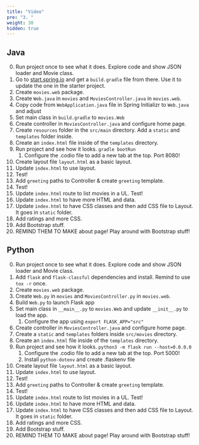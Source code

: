 ```yaml
---
title: "Video"
pre: "3. "
weight: 30
hidden: true
---
```


## Java

0. Run project once to see what it does. Explore code and show JSON loader and Movie class.
1. Go to [start.spring.io](http://start.spring.io) and get a `build.gradle` file from there. Use it to update the one in the starter project.
2. Create `movies.web` package.
3. Create `Web.java` in `movies` and `MoviesController.java` in `movies.web`.
4. Copy code from `WebApplication.java` file in Spring Initializr to `Web.java` and adjust
5. Set main class in `build.gradle` to `movies.Web`
6. Create controller in `MoviesController.java` and configure home page.
7. Create `resources` folder in the `src/main` directory. Add a `static` and `templates` folder inside.
8. Create an `index.html` file inside of the `templates` directory.
9. Run project and see how it looks. `gradle bootRun`
   1. Configure the .codio file to add a new tab at the top. Port 8080!
10. Create layout file `layout.html` as a basic layout. 
11. Update `index.html` to use layout.
12. Test!
13. Add `greeting` paths to Controller & create `greeting` template.
14. Test!
15. Update `index.html` route to list movies in a UL. Test!
16. Update `index.html` to have more HTML and data.
17. Update `index.html` to have CSS classes and then add CSS file to Layout. It goes in `static` folder.
18. Add ratings and more CSS.
19. Add Bootstrap stuff.
20. REMIND THEM TO MAKE about page! Play around with Bootstrap stuff!

## Python

0. Run project once to see what it does. Explore code and show JSON loader and Movie class.
1. Add `flask` and `flask-classful` dependencies and install. Remind to use `tox -r` once.
2. Create `movies.web` package.
3. Create `Web.py` in `movies` and `MoviesController.py` in `movies.web`.
4. Build `Web.py` to launch Flask app
5. Set main class in `__main__.py` to `movies.Web` and update `__init__.py` to load the app.
   1. Configure the app using `export FLASK_APP="src"`
6. Create controller in `MoviesController.java` and configure home page.
7. Create a `static` and `templates` folders inside `src/movies` directory.
8. Create an `index.html` file inside of the `templates` directory.
9. Run project and see how it looks. `python3 -m flask run --host=0.0.0.0`
   1. Configure the .codio file to add a new tab at the top. Port 5000!
   2. Install `python-dotenv` and create .flaskenv file
10. Create layout file `layout.html` as a basic layout. 
11. Update `index.html` to use layout.
12. Test!
13. Add `greeting` paths to Controller & create `greeting` template.
14. Test!
15. Update `index.html` route to list movies in a UL. Test!
16. Update `index.html` to have more HTML and data.
17. Update `index.html` to have CSS classes and then add CSS file to Layout. It goes in `static` folder.
18. Add ratings and more CSS.
19. Add Bootstrap stuff.
20. REMIND THEM TO MAKE about page! Play around with Bootstrap stuff!